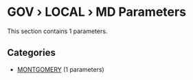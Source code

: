 # GOV › LOCAL › MD Parameters

This section contains 1 parameters.

## Categories

- [MONTGOMERY](montgomery/index.md) (1 parameters)
